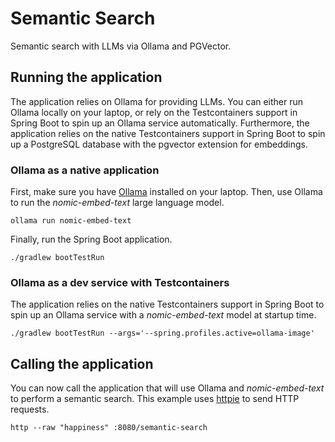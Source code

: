 # Semantic Search

Semantic search with LLMs via Ollama and PGVector.

## Running the application

The application relies on Ollama for providing LLMs. You can either run Ollama locally on your laptop, or rely on the Testcontainers support in Spring Boot to spin up an Ollama service automatically.
Furthermore, the application relies on the native Testcontainers support in Spring Boot to spin up a PostgreSQL database with the pgvector extension for embeddings.

### Ollama as a native application

First, make sure you have [Ollama](https://ollama.ai) installed on your laptop.
Then, use Ollama to run the _nomic-embed-text_ large language model.

```shell
ollama run nomic-embed-text
```

Finally, run the Spring Boot application.

```shell
./gradlew bootTestRun
```

### Ollama as a dev service with Testcontainers

The application relies on the native Testcontainers support in Spring Boot to spin up an Ollama service with a _nomic-embed-text_ model at startup time.

```shell
./gradlew bootTestRun --args='--spring.profiles.active=ollama-image'
```

## Calling the application

You can now call the application that will use Ollama and _nomic-embed-text_ to perform a semantic search.
This example uses [httpie](https://httpie.io) to send HTTP requests.

```shell
http --raw "happiness" :8080/semantic-search
```

